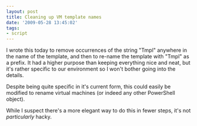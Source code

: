 ```yaml
---
layout: post
title: Cleaning up VM template names
date: '2009-05-28 13:45:02'
tags:
- script
---
```



I wrote this today to remove occurrences of the string "Tmpl" anywhere in the name of the template, and then to re-name the template with "Tmpl" as a prefix. It had a higher purpose than keeping everything nice and neat, but it's rather specific to our environment so I won't bother going into the details.

<script src="https://gist.github.com/BenNeise/7215567.js"></script>

Despite being quite specific in it's current form, this could easily be modified to rename virtual machines (or indeed any other PowerShell object).

While I suspect there's a more elegant way to do this in fewer steps, it's not *particularly* hacky.


